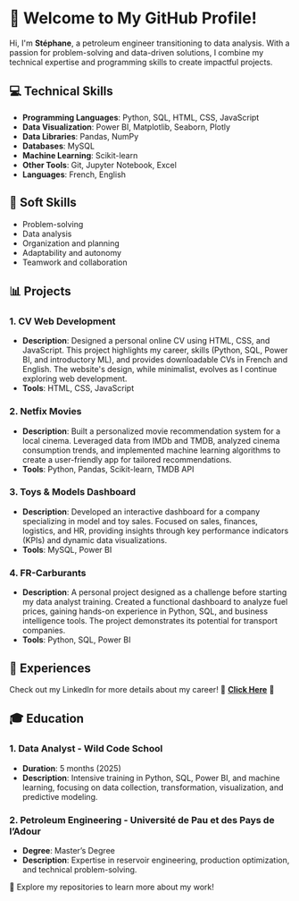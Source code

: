 # 👋 Welcome to My GitHub Profile!  

Hi, I'm **Stéphane**, a petroleum engineer transitioning to data analysis. With a passion for problem-solving and data-driven solutions, I combine my technical expertise and programming skills to create impactful projects.  

## 💻 Technical Skills  
- **Programming Languages**: Python, SQL, HTML, CSS, JavaScript  
- **Data Visualization**: Power BI, Matplotlib, Seaborn, Plotly  
- **Data Libraries**: Pandas, NumPy  
- **Databases**: MySQL  
- **Machine Learning**: Scikit-learn  
- **Other Tools**: Git, Jupyter Notebook, Excel  
- **Languages**: French, English  

## 🤝 Soft Skills  
- Problem-solving  
- Data analysis  
- Organization and planning  
- Adaptability and autonomy  
- Teamwork and collaboration  

## 📊 Projects  

### 1. CV Web Development  
- **Description**: Designed a personal online CV using HTML, CSS, and JavaScript. This project highlights my career, skills (Python, SQL, Power BI, and introductory ML), and provides downloadable CVs in French and English. The website's design, while minimalist, evolves as I continue exploring web development.  
- **Tools**: HTML, CSS, JavaScript  

### 2. Netfix Movies  
- **Description**: Built a personalized movie recommendation system for a local cinema. Leveraged data from IMDb and TMDB, analyzed cinema consumption trends, and implemented machine learning algorithms to create a user-friendly app for tailored recommendations.  
- **Tools**: Python, Pandas, Scikit-learn, TMDB API  

### 3. Toys & Models Dashboard  
- **Description**: Developed an interactive dashboard for a company specializing in model and toy sales. Focused on sales, finances, logistics, and HR, providing insights through key performance indicators (KPIs) and dynamic data visualizations.  
- **Tools**: MySQL, Power BI  

### 4. FR-Carburants  
- **Description**: A personal project designed as a challenge before starting my data analyst training. Created a functional dashboard to analyze fuel prices, gaining hands-on experience in Python, SQL, and business intelligence tools. The project demonstrates its potential for transport companies.  
- **Tools**: Python, SQL, Power BI  

## 💼 Experiences  
Check out my LinkedIn for more details about my career! 🌟 [**Click Here**](#) 🌟  

## 🎓 Education  

### 1. Data Analyst - Wild Code School  
- **Duration**: 5 months (2025)  
- **Description**: Intensive training in Python, SQL, Power BI, and machine learning, focusing on data collection, transformation, visualization, and predictive modeling.  

### 2. Petroleum Engineering - Université de Pau et des Pays de l’Adour  
- **Degree**: Master’s Degree  
- **Description**: Expertise in reservoir engineering, production optimization, and technical problem-solving.  

🌟 Explore my repositories to learn more about my work!

<!---
psem33241/psem33241 is a ✨ special ✨ repository because its `README.md` (this file) appears on your GitHub profile.
You can click the Preview link to take a look at your changes.
--->
